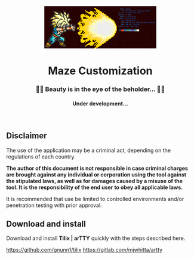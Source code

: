 <div align="center">
  <a href="https://github.com/m-aze/rebl-rebel/tree/main/personalization">
    <img alt="Logo" src="https://github.com/m-aze/rebl-rebel/blob/main/personalization/54cce38a401f60604feacb9063f4845b.png" width="300"/>
  </a>
  <h1>Maze Customization</h1>
  <h3>👨‍🍳 Beauty is in the eye of the beholder... 👩‍🍳</h3>

  <h4>Under development...</h4>
</div>
<br/>

## Disclaimer

The use of the application may be a criminal act, depending on the regulations of each country.

**The author of this document is not responsible in case criminal charges are brought against any individual or corporation using the tool against the stipulated laws, as well as for damages caused by a misuse of the tool. It is the responsibility of the end user to obey all applicable laws.**

It is recommended that use be limited to controlled environments and/or penetration testing with prior approval.

## Download and install

Download and install **Tilix | arTTY** quickly with the steps described here.

https://github.com/gnunn1/tilix
https://gitlab.com/mjwhitta/artty
